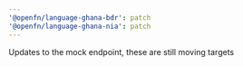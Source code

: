 ```yaml
---
'@openfn/language-ghana-bdr': patch
'@openfn/language-ghana-nia': patch
---
```


Updates to the mock endpoint, these are still moving targets
